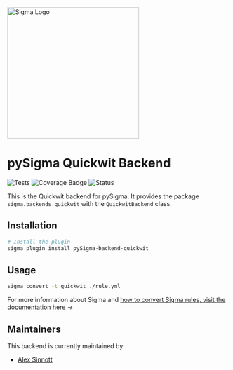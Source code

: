 <picture>
  <source media="(prefers-color-scheme: dark)" srcset="https://quickwit.io/img/quickwit-dark-logo.png">
  <img width="300" alt="Sigma Logo" src="https://quickwit.io/img/quickwit-light-logo.png">
</picture>

# pySigma Quickwit Backend


![Tests](https://github.com/sifex/pySigma-backend-quickwit/actions/workflows/test.yml/badge.svg)
![Coverage Badge](https://img.shields.io/endpoint?url=https://gist.githubusercontent.com/sifex/069da779c05d9acd68207eb3979e037a/raw/sifex-pySigma-backend-quickwit.json)
![Status](https://img.shields.io/badge/Status-pre--release-orange)

This is the Quickwit backend for pySigma. It provides the package `sigma.backends.quickwit` with the `QuickwitBackend` class.

## Installation

```bash
# Install the plugin
sigma plugin install pySigma-backend-quickwit
```

## Usage

```bash
sigma convert -t quickwit ./rule.yml
```

For more information about Sigma and [how to convert Sigma rules, visit the documentation here →](https://sigmahq.io/docs/guide/getting-started.html)

## Maintainers

This backend is currently maintained by:

* [Alex Sinnott](https://github.com/sifex/)